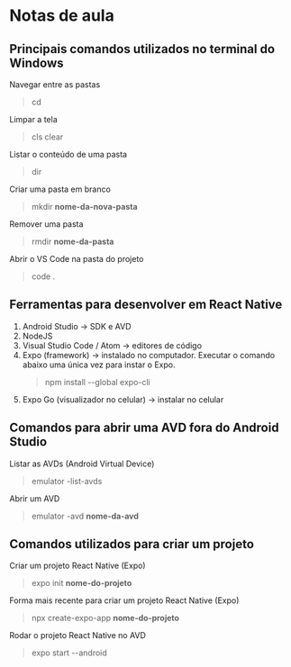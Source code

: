 # Notas de aula

## Principais comandos utilizados no terminal do Windows

Navegar entre as pastas

> cd

Limpar a tela

> cls
> clear

Listar o conteúdo de uma pasta

> dir

Criar uma pasta em branco

> mkdir **nome-da-nova-pasta**

Remover uma pasta

> rmdir **nome-da-pasta**

Abrir o VS Code na pasta do projeto

> code .

## Ferramentas para desenvolver em React Native

1. Android Studio -> SDK e AVD
2. NodeJS
3. Visual Studio Code / Atom -> editores de código
4. Expo (framework) -> instalado no computador. Executar o comando abaixo uma única vez para instar o Expo.
   > npm install --global expo-cli
5. Expo Go (visualizador no celular) -> instalar no celular

## Comandos para abrir uma AVD fora do Android Studio

Listar as AVDs (Android Virtual Device)

> emulator -list-avds

Abrir um AVD

> emulator -avd **nome-da-avd**

## Comandos utilizados para criar um projeto

Criar um projeto React Native (Expo)

> expo init **nome-do-projeto**

Forma mais recente para criar um projeto React Native (Expo)

> npx create-expo-app **nome-do-projeto**

Rodar o projeto React Native no AVD

> expo start --android
